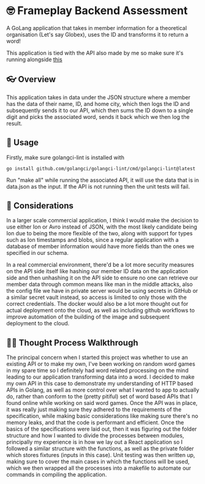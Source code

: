# 🤓 Frameplay Backend Assessment

A GoLang application that takes in member information for a theoretical organisation (Let's say Globex), uses the ID and transforms it to return a word!

This application is tied with the API also made by me so make sure it's running alongside [this](https://github.com/Buirec/Frameplay-Word-API)

## 👓 Overview

This application takes in data under the JSON structure where a member has the data of their name, ID, and home city, which then logs the ID and subsequently sends it to our API, which then sums the ID down to a single digit and picks the associated word, sends it back which we then log the result.

## 🔨 Usage

Firstly, make sure golangci-lint is installed with 
```
go install github.com/golangci/golangci-lint/cmd/golangci-lint@latest
```

Run "make all" while running the associated API, it will use the data that is in data.json as the input. If the API is not running then the unit tests will fail.

## 🧠 Considerations

In a larger scale commercial application, I think I would make the decision to use either Ion or Avro instead of JSON, with the most likely candidate being Ion due to being the more flexible of the two, along with support for types such as Ion timestamps and blobs, since a regular application with a database of member information would have more fields than the ones we specified in our schema.

In a real commercial environment, there'd be a lot more security measures on the API side itself like hashing our member ID data on the application side and then unhashing it on the API side to ensure no one can retrieve our member data through common means like man in the middle attacks, also the config file we have in private server would be using secrets in GitHub or a similar secret vault instead, so access is limited to only those with the correct credentials. The docker would also be a lot more thought out for actual deployment onto the cloud, as well as including github workflows to improve automation of the building of the image and subsequent deployment to the cloud.

## 🚶‍♂️ Thought Process Walkthrough

The principal concern when I started this project was whether to use an existing API or to make my own, I've been working on random word games in my spare time so I definitely had word related processing on the mind leading to our application transforming data into a word. I decided to make my own API in this case to demonstrate my understanding of HTTP based APIs in Golang, as well as more control over what I wanted to app to actually do, rather than conform to the (pretty pitiful) set of word based APIs that I found online while working on said word games. Once the API was in place, it was really just making sure they adhered to the requirements of the specification, while making basic considerations like making sure there's no memory leaks, and that the code is performant and efficient. Once the basics of the specifications were laid out, then it was figuring out the folder structure and how I wanted to divide the processes between modules, principally my experience is in how we lay out a React application so I followed a similar structure with the functions, as well as the private folder which stores fixtures (inputs in this case). Unit testing was then written up, making sure to cover the main cases in which the functions will be used, which we then wrapped all the processes into a makefile to automate our commands in compiling the application.
